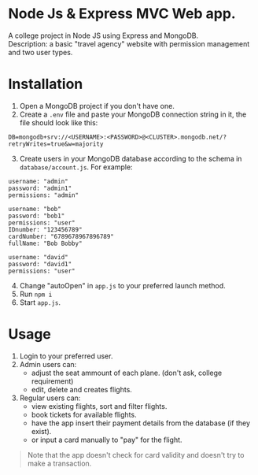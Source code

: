 # Node Js & Express MVC Web app.

A college project in Node JS using Express and MongoDB.<br>
Description: a basic "travel agency" website with permission management and two user types.

# Installation

1. Open a MongoDB project if you don't have one. 
2. Create a `.env` file and paste your MongoDB connection string in it, the file should look like this:
```
DB=mongodb+srv://<USERNAME>:<PASSWORD>@<CLUSTER>.mongodb.net/?retryWrites=true&w=majority
```
3. Create users in your MongoDB database according to the schema in `database/account.js`. For example:
```
username: "admin"
password: "admin1"
permissions: "admin"
```
```
username: "bob"
password: "bob1"
permissions: "user"
IDnumber: "123456789"
cardNumber: "6789678967896789"
fullName: "Bob Bobby"
```
```
username: "david"
password: "david1"
permissions: "user"
```
4. Change "autoOpen" in `app.js` to your preferred launch method.
5. Run `npm i`
6. Start `app.js`.

# Usage
 
1. Login to your preferred user.
2. Admin users can: 
   - adjust the seat ammount of each plane. (don't ask, college requirement)
   - edit, delete and creates flights.
3. Regular users can:
   - view existing flights, sort and filter flights.
   - book tickets for available flights.
   - have the app insert their payment details from the database (if they exist).
   - or input a card manually to "pay" for the flight.
> Note that the app doesn't check for card validity and doesn't try to make a transaction.

